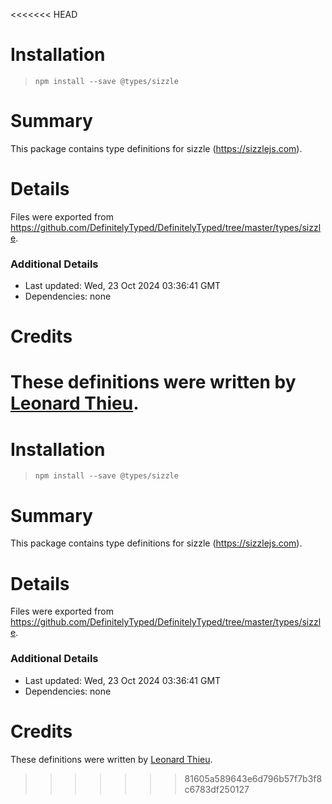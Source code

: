 <<<<<<< HEAD
# Installation
> `npm install --save @types/sizzle`

# Summary
This package contains type definitions for sizzle (https://sizzlejs.com).

# Details
Files were exported from https://github.com/DefinitelyTyped/DefinitelyTyped/tree/master/types/sizzle.

### Additional Details
 * Last updated: Wed, 23 Oct 2024 03:36:41 GMT
 * Dependencies: none

# Credits
These definitions were written by [Leonard Thieu](https://github.com/leonard-thieu).
=======
# Installation
> `npm install --save @types/sizzle`

# Summary
This package contains type definitions for sizzle (https://sizzlejs.com).

# Details
Files were exported from https://github.com/DefinitelyTyped/DefinitelyTyped/tree/master/types/sizzle.

### Additional Details
 * Last updated: Wed, 23 Oct 2024 03:36:41 GMT
 * Dependencies: none

# Credits
These definitions were written by [Leonard Thieu](https://github.com/leonard-thieu).
>>>>>>> 81605a589643e6d796b57f7b3f8c6783df250127
